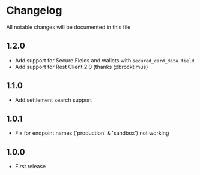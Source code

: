 # Changelog

All notable changes will be documented in this file

## 1.2.0

 - Add support for Secure Fields and wallets with `secured_card_data field`
 - Add support for Rest Client 2.0 (thanks @brocktimus)

## 1.1.0

 - Add settlement search support

## 1.0.1

 - Fix for endpoint names ('production' & 'sandbox') not working

## 1.0.0

 - First release
